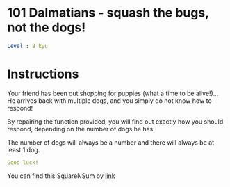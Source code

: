 # 101 Dalmatians - squash the bugs, not the dogs!

```yaml
Level : 8 kyu
```



# Instructions
Your friend has been out shopping for puppies (what a time to be alive!)... He arrives back with multiple dogs, and you simply do not know how to respond!

By repairing the function provided, you will find out exactly how you should respond, depending on the number of dogs he has.

The number of dogs will always be a number and there will always be at least 1 dog.

```yaml
Good luck!
```


You can find this SquareNSum by [link](https://www.codewars.com/kata/56f6919a6b88de18ff000b36/train/java)